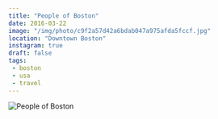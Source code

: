```yaml
---
title: "People of Boston"
date: 2016-03-22
image: "/img/photo/c9f2a57d42a6bdab047a975afda5fccf.jpg"
location: "Downtown Boston"
instagram: true
draft: false
tags:
 - boston
 - usa
 - travel
---
```


![People of Boston](/img/photo/c9f2a57d42a6bdab047a975afda5fccf.jpg)
